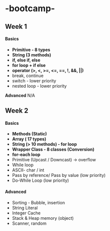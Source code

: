 # -bootcamp-
##
###
####
#####

## Week 1
#### **Basics**
- **Primitive - 8 types**
- **String (3 methods)**
- **if, else if, else**
- **for loop + if else**
- **operator (>, <, >=, <=, ==, !, &&, ||)**
- break, continue
- switch - lower priority
- nested loop - lower priority

**Advanced**
N/A


## Week 2
#### **Basics**
- **Methods (Static)**
- **Array ( 17 types)**
- **String (> 10 methods) - for loop**
- **Wrapper Class - 8 classes (Conversion)**
- **for-each loop**
- Primitive (Upcast / Downcast) -> overflow
- While loop
- ASCII- char / int
- Pass by reference/ Pass by value (low priority)
- Do-While Loop (low priority)

#### **Advanced**
- Sorting - Bubble, insertion
- String Literal
- Integer Cache
- Stack & Heap memory (object)
- Scanner, random
